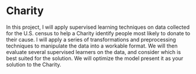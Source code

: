 # Charity

In this project, I will apply supervised learning techniques on data collected for the U.S. census to help a Charity identify people most likely to donate to their cause. I will apply a series of transformations and preprocessing techniques to manipulate the data into a workable format. We will then evaluate several supervised learners on the data, and consider which is best suited for the solution. We will optimize the model present it as your solution to the Charity. 

